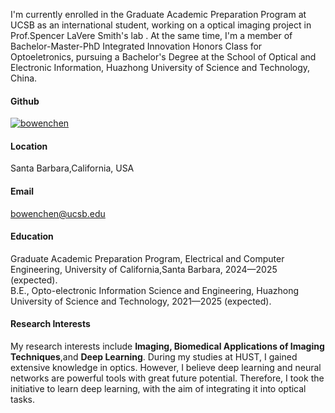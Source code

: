 I'm currently enrolled in the Graduate Academic Preparation Program at UCSB as an international student, working on a optical imaging project in Prof.Spencer LaVere Smith's lab . At the same time, I'm a member of Bachelor-Master-PhD  Integrated Innovation Honors Class for Optoeletronics, pursuing a Bachelor's Degree at the School of Optical and Electronic Information, Huazhong University of Science and Technology, China.

#### Github
[![bowenchen](https://img.shields.io/badge/BowenChen-github-blue?logo=github)](https://github.com/BowenChen-hust)

#### Location
Santa Barbara,California, USA

#### Email
bowenchen@ucsb.edu

#### Education
Graduate Academic Preparation Program, Electrical and Computer Engineering, University of California,Santa Barbara, 2024—2025 (expected).\
B.E., Opto-electronic Information Science and Engineering, Huazhong University of Science and Technology, 2021—2025 (expected).

#### Research Interests
My research interests include <strong>Imaging, Biomedical Applications of Imaging Techniques</strong>,and <strong>Deep Learning</strong>. During my studies at HUST, I gained extensive knowledge in optics. However, I believe deep learning and neural networks are powerful tools with great future potential. Therefore, I took the initiative to learn deep learning, with the aim of integrating it into optical tasks.
